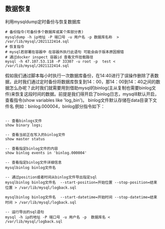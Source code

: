 

##  数据恢复
利用mysqldump定时备份与恢复数据库
```shell
# 备份指令(可备份多个数据库或某个库部分表)
mysqldump -h ip地址 -P 端口号 -u 用户名 -p 数据库名称  > /var/lib/mysql/2021122414.sql
# 恢复指令
# mysql若部署在容器中 在容器外执行此语句 可能会由于版本原因报错
# 通过docker inspect 容器id 查看文件挂载路径
mysql -h 47.107.53.118 -P 33307 -u root -p  test < /var/lib/mysql/2021122414.sql
```
假如我们通过脚本每小时执行一次数据库备份，在14:40进行了误操作删除了表数据，此时我们通过定时备份将数据库恢复到14：00，那14：00到14：40之间的数据怎么办呢？此时我们就需要用到借助mysql的binlog(主从复制也需要binlog文件)来恢复这段时间的数据。前提是我们得开启了binlog日志，mysql8默认开启，查看指令(show variables like 'log_bin')。  binlog文件默认存储在data目录下文件名 例如：binlog.000004，binlog部分指令如下：

```mysql

-- 查看binlogs文件
show binary logs;

-- 查看当前正在写入的binlog文件 
show master status

-- 查看指定binlog文件的内容
show binlog events in 'binlog.000004'

-- 查看指定binlog文件详细信息
mysqlbinlog binlog文件名

-- 通过position或者时间从binlog文件导出指定sql
mysqlbinlog binlog文件名  --start-position=开始位置 --stop-position=结束位置 > /var/lib/mysql/logback.sql

mysqlbinlog binlog文件名  --start-datetime=开始时间 --stop-datetime=结束时间 > /var/lib/mysql/logback.sql

-- 运行导出的sql语句
mysql -h ip的地址 -P 端口号 -u 用户名 -p  数据库名 < /var/lib/mysql/logback.sql
```